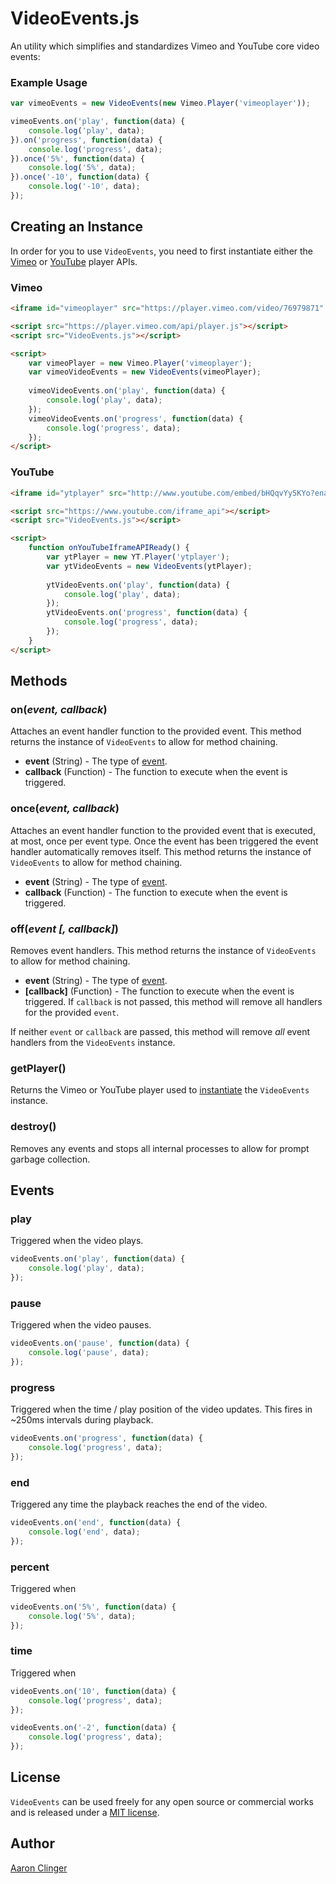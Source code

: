 # VideoEvents.js

An utility which simplifies and standardizes Vimeo and YouTube core video events:

### Example Usage

```javascript
var vimeoEvents = new VideoEvents(new Vimeo.Player('vimeoplayer'));

vimeoEvents.on('play', function(data) {
	console.log('play', data);
}).on('progress', function(data) {
	console.log('progress', data);
}).once('5%', function(data) {
	console.log('5%', data);
}).once('-10', function(data) {
	console.log('-10', data);
});
```

## <a id="create"></a>Creating an Instance

In order for you to use `VideoEvents`, you need to first instantiate either the [Vimeo](https://github.com/vimeo/player.js) or [YouTube](https://developers.google.com/youtube/iframe_api_reference) player APIs.

### Vimeo

```html
<iframe id="vimeoplayer" src="https://player.vimeo.com/video/76979871" width="640" height="360" frameborder="0"></iframe>

<script src="https://player.vimeo.com/api/player.js"></script>
<script src="VideoEvents.js"></script>

<script>
	var vimeoPlayer = new Vimeo.Player('vimeoplayer');
	var vimeoVideoEvents = new VideoEvents(vimeoPlayer);
	
	vimeoVideoEvents.on('play', function(data) {
		console.log('play', data);
	});
	vimeoVideoEvents.on('progress', function(data) {
		console.log('progress', data);
	});
</script>
```

### YouTube

```html
<iframe id="ytplayer" src="http://www.youtube.com/embed/bHQqvYy5KYo?enablejsapi=1" width="640" height="360" frameborder="0"></iframe>

<script src="https://www.youtube.com/iframe_api"></script>
<script src="VideoEvents.js"></script>

<script>
	function onYouTubeIframeAPIReady() {
		var ytPlayer = new YT.Player('ytplayer');
		var ytVideoEvents = new VideoEvents(ytPlayer);
		
		ytVideoEvents.on('play', function(data) {
			console.log('play', data);
		});
		ytVideoEvents.on('progress', function(data) {
			console.log('progress', data);
		});
	}
</script>
```

## Methods

### on(*event, callback*)

Attaches an event handler function to the provided event. This method returns the instance of `VideoEvents` to allow for method chaining.

* **event** (String) - The type of [event](#events).
* **callback** (Function) - The function to execute when the event is triggered.

### once(*event, callback*)

Attaches an event handler function to the provided event that is executed, at most, once per event type. Once the event has been triggered the event handler automatically removes itself. This method returns the instance of `VideoEvents` to allow for method chaining.

* **event** (String) - The type of [event](#events).
* **callback** (Function) - The function to execute when the event is triggered.

### off(*event [, callback]*)

Removes event handlers. This method returns the instance of `VideoEvents` to allow for method chaining.

* **event** (String) - The type of [event](#events).
* **[callback]** (Function) - The function to execute when the event is triggered. If `callback` is not passed, this method will remove all handlers for the provided `event`.

If neither `event` or `callback` are passed, this method will remove *all* event handlers from the `VideoEvents` instance.

### getPlayer()

Returns the Vimeo or YouTube player used to [instantiate](#create) the `VideoEvents` instance.

### destroy()

Removes any events and stops all internal processes to allow for prompt garbage collection.

## <a id="events"></a>Events

### play

Triggered when the video plays.

```javascript
videoEvents.on('play', function(data) {
	console.log('play', data);
});
```

### pause

Triggered when the video pauses.

```javascript
videoEvents.on('pause', function(data) {
	console.log('pause', data);
});
```

### progress

Triggered when the time / play position of the video updates. This fires in ~250ms intervals during playback.

```javascript
videoEvents.on('progress', function(data) {
	console.log('progress', data);
});
```

### end

Triggered any time the playback reaches the end of the video.

```javascript
videoEvents.on('end', function(data) {
	console.log('end', data);
});
```


### percent

Triggered when

```javascript
videoEvents.on('5%', function(data) {
	console.log('5%', data);
});
```

### time

Triggered when

```javascript
videoEvents.on('10', function(data) {
	console.log('progress', data);
});

videoEvents.on('-2', function(data) {
	console.log('progress', data);
});
```

## License

`VideoEvents` can be used freely for any open source or commercial works and is released under a [MIT license](http://en.wikipedia.org/wiki/MIT_License).

## Author

[Aaron Clinger](https://github.com/aaronclinger)